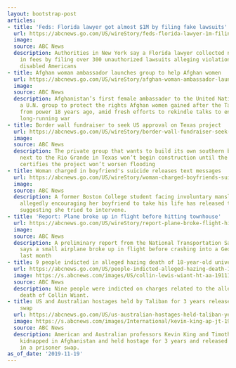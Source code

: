 ```yaml
---
layout: bootstrap-post
articles:
- title: 'Feds: Florida lawyer got almost $1M by filing fake lawsuits'
  url: https://abcnews.go.com/US/wireStory/feds-florida-lawyer-1m-filing-fake-lawsuits-67147512
  image: 
  source: ABC News
  description: Authorities in New York say a Florida lawyer collected nearly $1 million
    in fees by filing over 300 unauthorized lawsuits alleging violations of laws protecting
    disabled Americans
- title: Afghan woman ambassador launches group to help Afghan women
  url: https://abcnews.go.com/US/wireStory/afghan-woman-ambassador-launches-group-afghan-women-67147513
  image: 
  source: ABC News
  description: Afghanistan’s first female ambassador to the United Nations has started
    a U.N. group to protect the rights Afghan women gained after the Taliban was ousted
    from power 18 years ago, amid fresh efforts to rekindle talks to end the country’s
    long-running war
- title: Border wall fundraiser to seek US approval on Texas project
  url: https://abcnews.go.com/US/wireStory/border-wall-fundraiser-seek-us-approval-texas-project-67147410
  image: 
  source: ABC News
  description: The private group that wants to build its own southern border wall
    next to the Rio Grande in Texas won’t begin construction until the U.S. government
    certifies the project won’t worsen flooding
- title: Woman charged in boyfriend's suicide releases text messages
  url: https://abcnews.go.com/US/wireStory/woman-charged-boyfriends-suicide-releases-text-messages-67147201
  image: 
  source: ABC News
  description: A former Boston College student facing involuntary manslaughter for
    allegedly encouraging her boyfriend to take his life has released text messages
    suggesting she tried to intervene.
- title: 'Report: Plane broke up in flight before hitting townhouse'
  url: https://abcnews.go.com/US/wireStory/report-plane-broke-flight-hitting-townhouse-67147061
  image: 
  source: ABC News
  description: A preliminary report from the National Transportation Safety Board
    says a small airplane broke up in flight before crashing into a Georgia townhouse
    last month
- title: 9 people indicted in alleged hazing death of 18-year-old university student
  url: https://abcnews.go.com/US/people-indicted-alleged-hazing-death-18-year-ohio/story?id=67140227
  image: https://s.abcnews.com/images/US/collin-lewis-wiant-ht-aa-191119_hpMain_16x9_992.jpg
  source: ABC News
  description: Nine people were indicted on charges related to the alleged hazing
    death of Collin Wiant.
- title: US and Australian hostages held by Taliban for 3 years released in prisoner
    swap
  url: https://abcnews.go.com/US/us-australian-hostages-held-taliban-years-released-prisoner/story?id=67130077
  image: https://s.abcnews.com/images/International/kevin-king-ap-jt-191112_hpMain_16x9_992.jpg
  source: ABC News
  description: American and Australian professors Kevin King and Timothy Weeks were
    kidnapped in Afghanistan and held hostage for 3 years and released by the Taliban
    in a prisoner swap.
as_of_date: '2019-11-19'
---
```


